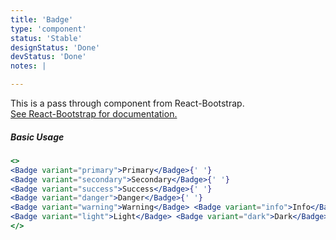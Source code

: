 ```yaml
---
title: 'Badge'
type: 'component'
status: 'Stable'
designStatus: 'Done'
devStatus: 'Done'
notes: |

---
```


<p style={{ fontSize: '1.5em' }}>
  This is a pass through component from React-Bootstrap.<br/>
  <a href="https://react-bootstrap.github.io/components/badge/" target="_blank" rel="noopener noreferrer">
    See React-Bootstrap for documentation.
  </a>
</p>

##### Basic Usage

```jsx live
<>
<Badge variant="primary">Primary</Badge>{' '}
<Badge variant="secondary">Secondary</Badge>{' '}
<Badge variant="success">Success</Badge>{' '}
<Badge variant="danger">Danger</Badge>{' '}
<Badge variant="warning">Warning</Badge> <Badge variant="info">Info</Badge>{' '}
<Badge variant="light">Light</Badge> <Badge variant="dark">Dark</Badge>
</>
```